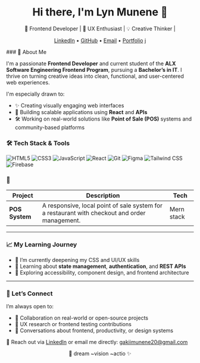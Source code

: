 
<h1 align="center">Hi there, I'm Lyn Munene 👋</h1>
<p align="center">
  🌱 Frontend Developer | 🎨 UX Enthusiast | 💡 Creative Thinker |
</p>

<p align="center">
  <a href="https://www.linkedin.com/in/lyn-munene/" target="_blank">LinkedIn</a> • 
  <a href="https://github.com/lynmunene">GitHub</a> • 
  <a href="mailto: gakiimunene20@gmail.com">Email</a> • 
  <a href="https://lynmunene.wordpress.com/">Portfolio</a> j
</p>
### 💬 About Me

I'm a passionate **Frontend Developer** and current student of the **ALX Software Engineering Frontend Program**, pursuing a **Bachelor’s in IT**. I thrive on turning creative ideas into clean, functional, and user-centered web experiences. 

I'm especially drawn to:
- ✨ Creating visually engaging web interfaces
- 🔌 Building scalable applications using **React** and **APIs**
- 🛠️ Working on real-world solutions like **Point of Sale (POS)** systems and community-based platforms


### 🛠 Tech Stack & Tools

![HTML5](https://img.shields.io/badge/-HTML5-E34F26?logo=html5&logoColor=white)
![CSS3](https://img.shields.io/badge/-CSS3-1572B6?logo=css3&logoColor=white)
![JavaScript](https://img.shields.io/badge/-JavaScript-F7DF1E?logo=javascript&logoColor=black)
![React](https://img.shields.io/badge/-React-61DAFB?logo=react&logoColor=black)
![Git](https://img.shields.io/badge/-Git-F05032?logo=git&logoColor=white)
![Figma](https://img.shields.io/badge/-Figma-F24E1E?logo=figma&logoColor=white)
![Tailwind CSS](https://img.shields.io/badge/-TailwindCSS-38B2AC?logo=tailwind-css&logoColor=white)
![Firebase](https://img.shields.io/badge/-Firebase-FFCA28?logo=firebase&logoColor=black)




### 🚀 

| Project | Description | Tech |
|--------|-------------|------|
| **POS System** | A responsive, local point of sale system for a restaurant with checkout and order management. | Mern stack

---

<!-- GROWTH SECTION -->
### 📈 My Learning Journey

- 🔭 I’m currently deepening my CSS and UI/UX skills
- 🧠 Learning about **state management**, **authentication**, and **REST APIs**
- 🌱 Exploring accessibility, component design, and frontend architecture

---

### 🤝 Let’s Connect

I’m always open to:
- 💼 Collaboration on real-world or open-source projects
- 🧪 UX research or frontend testing contributions
- 💬 Conversations about frontend, productivity, or design systems

📩 Reach out via [LinkedIn](https://www.linkedin.com/in/lyn-munene/) or email me directly: gakiimunene20@gmail.com


<p align="center">💖 dream ~vision ~actio  ✨</p>





